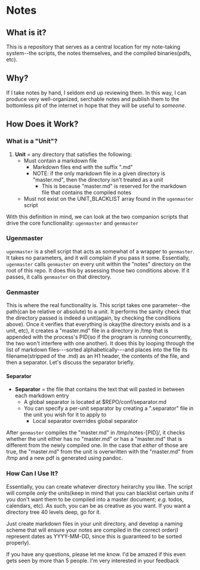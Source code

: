 # Notes

## What is it?

This is a repository that serves as a central location for my note-taking
system--the scripts, the notes themselves, and the compiled binaries(pdfs, etc).

## Why?

If I take notes by hand, I seldom end up reviewing them.  In this way, I can
produce very well-organized, serchable notes and publish them to the bottomless
pit of the internet in hope that they will be useful to *someone*.

## How Does it Work?

### What is a "Unit"?
1. **Unit** = any directory that satisfies the following:
    * Must contain a markdown file
        + Markdown files end with the suffix ".md"
        + NOTE: if the only markdown file in a given directory is "master.md",
          then the directory isn't treated as a unit
            * This is because "master.md" is reserved for the markdown file that
              contains the compiled notes
    * Must not exist on the UNIT_BLACKLIST array found in the `ugenmaster`
      script

With this definition in mind, we can look at the two companion scripts that
drive the core functionality: `ugenmaster` and `genmaster`

### Ugenmaster

`ugenmaster` is a shell script that acts as somewhat of a wrapper to
`genmaster`.  It takes no parameters, and it will complain if you pass it some.
Essentially, `ugenmaster` calls `genmaster` on every unit within the "notes"
directory on the root of this repo.  It does this by assessing those two
conditions above.  If it passes, it calls `genmaster` on that directory.

### Genmaster

This is where the real functionality is.  This script takes one parameter--the
path(can be relative or absolute) to a unit.  It performs the sanity check that
the directory passed is indeed a unit(again, by checking the conditions above).
Once it verifies that everything is okay(the directory exists and is a unit,
etc), it creates a "master.md" file in a directory in /tmp that is appended with
the process's PID(so if the program is running concurrently, the two won't
interfere with one another).  It does this by looping through the list of
markdown files---sorted alphabetically---and places into the file its
filename(stripped of the .md) as an H1 header, the contents of the file, and
then a separator.  Let's discuss the separator briefly.

#### Separator
- **Separator** = the file that contains the text that will pasted in between
  each markdown entry
    * A global separator is located at $REPO/conf/separator.md
    * You can specify a per-unit separator by creating a ".separator" file in
      the unit you wish for it to apply to
        + Local separator overrides global separator

After `genmaster` compiles the "master.md" in /tmp/notes-[PID]/, it checks
whether the unit either has no "master.md" or has a "master.md" that is
different from the newly compiled one.  In the case that *either* of those are
true, the "master.md" from the unit is overwritten with the "master.md" from
/tmp and a new pdf is generated using pandoc.

### How Can I Use It?

Essentially, you can create whatever directory heirarchy you like.  The script
will compile *only* the units(keep in mind that you can blacklist certain units
if you don't want them to be compiled into a master document; *e.g.* todos,
calendars, etc).  As such, you can be as creative as you want.  If you want a
directory tree 40 levels deep, go for it.

Just create markdown files in your unit directory, and develop a naming scheme
that will ensure your notes are compiled in the correct order(I represent dates
as YYYY-MM-DD, since this is guaranteed to be sorted properly).


If you have any questions, please let me know.  I'd be amazed if this even gets
seen by more than 5 people.  I'm very interested in your feedback
